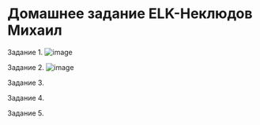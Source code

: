 # Домашнее задание ELK-Неклюдов Михаил


Задание 1.
![image](https://github.com/MikhailNeklyudov/hw_11-01/assets/130427747/e484f2cd-e6a1-403b-89f8-455e3443e64b)


Задание 2.
![image](https://github.com/MikhailNeklyudov/hw_11-01/assets/130427747/73785d94-ee7c-4000-95c6-1fea5c4e68a8)


Задание 3. 



Задание 4.


Задание 5.
